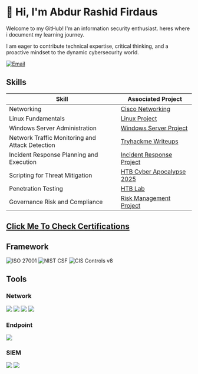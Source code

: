 # 👋 Hi, I'm Abdur Rashid Firdaus

Welcome to my GitHub! I'm an information security enthusiast. heres where i document my learning journey. 

I am eager to contribute technical expertise, critical thinking, and a proactive mindset to the dynamic cybersecurity world.

[![Email](https://img.shields.io/badge/email-rashid%40firdaus077@gmail.com-blue?style=flat&logo=gmail)](mailto:rashidfirdaus077@gmail.com)


## Skills

| Skill                                         | Associated Project        |
|-----------------------------------------------|----------------------------|
| Networking                                    | <a href="https://github.com/Rashedeen/CIsco_Networking_Project">Cisco Networking</a>|
| Linux Fundamentals                            | <a href="https://github.com/Rashedeen/Linux-Server-Project">Linux Project</a>|
| Windows Server Administration                 | <a href="https://github.com/Rashedeen/Windows-server-project">Windows Server Project</a>|
| Network Traffic Monitoring and Attack Detection | <a href="https://github.com/Rashedeen/Tryhackme_Hackfinity_2025">Tryhackme Writeups</a>|
| Incident Response Planning and Execution      |  <a href="https://github.com/Rashedeen/Remcos-RAT-Incident-Response">Incident Response Project</a>|
| Scripting for Threat Mitigation | <a href="https://github.com/Rashedeen/HackTheBox/blob/main/HTB/HTB_Apocalypse_2025_Thorins_Amulet.md">HTB Cyber Apocalypse 2025</a>|
| Penetration Testing | <a href="https://github.com/Rashedeen/HackTheBox/blob/main/HTB/Cap.md">HTB Lab</a>|
| Governance Risk and Compliance | <a href="https://github.com/Rashedeen/ISO-27005-Risk-Management-Project.git">Risk Management Project</a>|


## <a href="https://github.com/Rashedeen/CERTIFICATIONS">Click Me To Check Certifications</a>


## Framework
![ISO 27001](https://img.shields.io/badge/ISO-27001-blue?style=for-the-badge&logo=readthedocs&logoColor=white) ![NIST CSF](https://img.shields.io/badge/NIST-CSF-blueviolet?style=for-the-badge&logo=americanexpress&logoColor=white) ![CIS Controls v8](https://img.shields.io/badge/CIS-Controls%20v8-006400?style=for-the-badge&logo=linuxcontainers&logoColor=white)


## Tools

### Network
<div>
    <img src="https://img.shields.io/badge/-Wireshark-1679A7?&style=for-the-badge&logo=Wireshark&logoColor=white" />
    <img src="https://img.shields.io/badge/-Suricata-EF3B2D?&style=for-the-badge&logo=Suricata&logoColor=white" />
    <img src="https://img.shields.io/badge/-Zeek-777BB4?&style=for-the-badge&logo=Zeek&logoColor=white" /> 
    <img src="https://img.shields.io/badge/-Nmap-004170?&style=for-the-badge&logo=gnometerminal&logoColor=white" />
</div>

### Endpoint
<div>
    <img src="https://img.shields.io/badge/-Microsoft_Defender_for_Endpoint-00A4EF?&style=for-the-badge&logo=Microsoft&logoColor=white" />

### SIEM
<div>
    <img src="https://img.shields.io/badge/-Splunk-000000?&style=for-the-badge&logo=Splunk&logoColor=white" />
    <img src="https://img.shields.io/badge/-Security%20Onion-5A6378?&style=for-the-badge&logo=raspberrypi&logoColor=white" />
</div>



<!---
Rashedeen/Rashedeen is a ✨ special ✨ repository because its `README.md` (this file) appears on your GitHub profile.
You can click the Preview link to take a look at your changes.
--->
